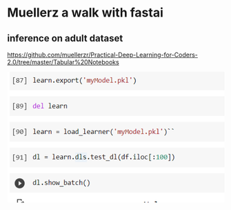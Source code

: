 # Muellerz a walk with fastai

## inference on adult dataset

https://github.com/muellerzr/Practical-Deep-Learning-for-Coders-2.0/tree/master/Tabular%20Notebooks

![](adult.png)